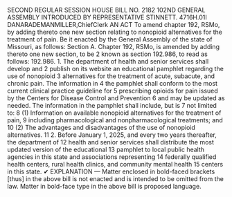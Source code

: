 SECOND REGULAR SESSION
HOUSE BILL NO. 2182
102ND GENERAL ASSEMBLY
INTRODUCED BY REPRESENTATIVE STINNETT.
4716H.01I DANARADEMANMILLER,ChiefClerk
AN ACT
To amend chapter 192, RSMo, by adding thereto one new section relating to nonopioid
alternatives for the treatment of pain.
Be it enacted by the General Assembly of the state of Missouri, as follows:
Section A. Chapter 192, RSMo, is amended by adding thereto one new section, to be
2 known as section 192.986, to read as follows:
192.986. 1. The department of health and senior services shall develop and
2 publish on its website an educational pamphlet regarding the use of nonopioid
3 alternatives for the treatment of acute, subacute, and chronic pain. The information in
4 the pamphlet shall conform to the most current clinical practice guideline for
5 prescribing opioids for pain issued by the Centers for Disease Control and Prevention
6 and may be updated as needed. The information in the pamphlet shall include, but is
7 not limited to:
8 (1) Information on available nonopioid alternatives for the treatment of pain,
9 including pharmacological and nonpharmacological treatments; and
10 (2) The advantages and disadvantages of the use of nonopioid alternatives.
11 2. Before January 1, 2025, and every two years thereafter, the department of
12 health and senior services shall distribute the most updated version of the educational
13 pamphlet to local public health agencies in this state and associations representing
14 federally qualified health centers, rural health clinics, and community mental health
15 centers in this state.
✔
EXPLANATION — Matter enclosed in bold-faced brackets [thus] in the above bill is not enacted and is
intended to be omitted from the law. Matter in bold-face type in the above bill is proposed language.